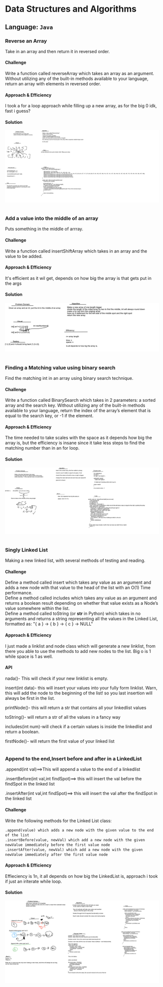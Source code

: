 # Data Structures and Algorithms

## Language: `Java`

### Reverse an Array

Take in an array and then return it in reversed order.

#### Challenge

Write a function called reverseArray which takes an array as an argument. Without utilizing any of the built-in methods available to your language, return an array with elements in reversed order.

#### Approach & Efficiency

I took a for a loop approach while filling up a new array, as for the big 0 idk, fast i  guess?

#### Solution

![Whiteboard for Reverse Array](../../assets/aww-board.png)

# ####################################################################  

### Add a value into the middle of an array  

Puts something in the middle of arrray.  

#### Challenge  

Write a function called insertShiftArray which takes in an array and the value to be added.  

#### Approach & Efficiency  

It's efficient as it wil get, depends on how big the array is that gets put in the args  

#### Solution  


![Board for Shift Arrray](../../assets/shiftarrayboard.png)  

# ####################################################################

### Finding a Matching value using binary search

Find the matching int in an array using binary search technique.

#### Challenge  

Write a function called BinarySearch which takes in 2 parameters: a sorted array and the search key. Without utilizing any of the built-in methods available to your language, return the index of the array’s element that is equal to the search key, or -1 if the element.  

#### Approach & Efficiency  

The time needed to take scales with the space as it depends how big the array is, but the efficiency is insane since it take less steps to find the matching number than in an for loop.

#### Solution

![Board for Binary Search](../../assets/binarysearchboard.png)  

# ########################################################################  

### Singly Linked List  
Making a new linked list, with several methods of testing and reading.  

#### Challenge  

 Define a method called insert which takes any value as an argument and adds a new node with that value to the head of the list with an O(1) Time performance.  
 Define a method called includes which takes any value as an argument and returns a boolean result depending on whether that value exists as a Node’s value somewhere within the list.  
 Define a method called toString (or __str__ in Python) which takes in no arguments and returns a string representing all the values in the Linked List, formatted as:
        "{ a } -> { b } -> { c } -> NULL"  


#### Approach & Efficiency  

<!-- What approach did you take? Why? What is the Big O space/time for this approach? -->
I just made a linklist and node class which will generate a new linklist, from there you able to use the methods to add new nodes to the list. Big o is 1 while space is 1 as well.

#### API  

nada()- This will check if your new linklist is empty.  

insert(int data)- this will insert your values into your fully form linklist. Warn, this will add the node to the beginning of the list! so you last insertion will always be first in the list.

printNode()- this will return a str that contains all your linkedlist values

toString()- will return a str of all the values in a fancy way

includes(int num)-will check if a certain values is inside the linkedlist and return a boolean.

firstNode()- will return the first value of your linked list  

# ####################################################################  

### Append to the end,Insert before and after in a LinkedList 

.append(int val)==>This will append a value to the end of a linkedlist

.insertBefore(int val,int findSpot)==> this will insert the val before the findSpot in the linked list

.insertAfter(int val,int findSpot)==> this will insert the val after the findSpot in the linked list

#### Challenge  

Write the following methods for the Linked List class:

    .append(value) which adds a new node with the given value to the end of the list
    .insertBefore(value, newVal) which add a new node with the given newValue immediately before the first value node
    .insertAfter(value, newVal) which add a new node with the given newValue immediately after the first value node


#### Approach & Efficiency  

Effieciency is 1n, it all depends on how big the LinkedList is, approach i took if just an iriterate while loop.

#### Solution  


![Board for Shift Arrray](../../assets/appendinsertLL.png)  
